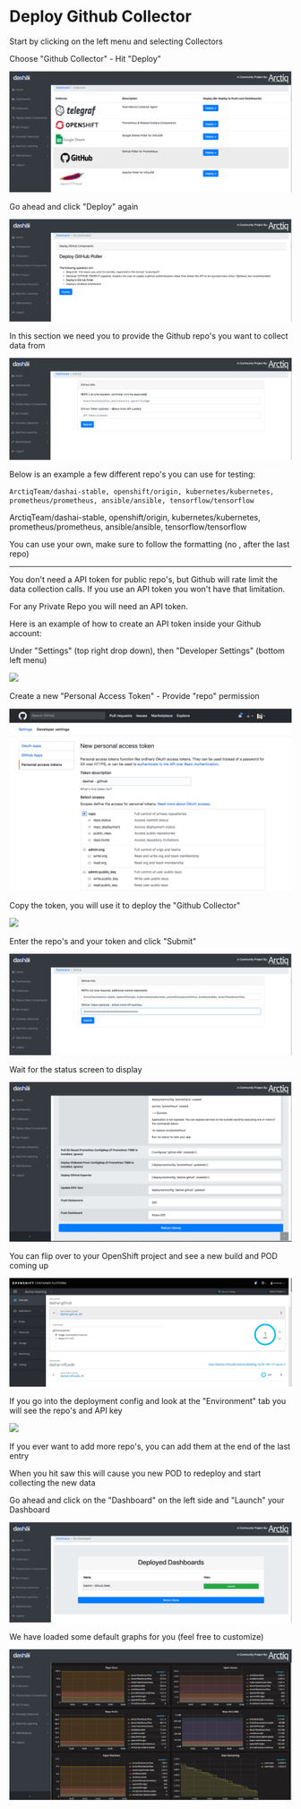 # Deploy Github Collector

Start by clicking on the left menu and selecting Collectors

Choose "Github Collector" - Hit "Deploy"

![](../images/Screenshot2018-04-2815.11.38.png)

Go ahead and click "Deploy"  again

![](../images/Screenshot2018-04-2815.11.46.png)

In this section we need you to provide the Github repo's you want to collect data from

![](../images/Screenshot2018-04-2817.03.56.png)

Below is an example a few different repo's you can use for testing:

    ArctiqTeam/dashai-stable, openshift/origin, kubernetes/kubernetes, prometheus/prometheus, ansible/ansible, tensorflow/tensorflow

ArctiqTeam/dashai-stable, openshift/origin, kubernetes/kubernetes, prometheus/prometheus, ansible/ansible, tensorflow/tensorflow

You can use your own, make sure to follow the formatting (no , after the last repo)

---

You don't need a API token for public repo's, but Github will rate limit the data collection calls. If you use an API token you won't have that limitation.

For any Private Repo you will need an API token.

Here is an example of how to create an API token inside your Github account:

Under "Settings" (top right drop down), then "Developer Settings" (bottom left menu)

![](../images/Screenshot2018-04-2816.30.52.png)

Create a new "Personal Access Token" - Provide "repo" permission

![](../images/Screenshot2018-04-2816.32.25.png)

Copy the token, you will use it to deploy the "Github Collector"

![](../images/Screenshot2018-04-2816.33.21.png)

Enter the repo's and your token and click "Submit"

![](../images/Screenshot2018-04-2815.13.48.png)

Wait for the status screen to display

![](../images/Screenshot2018-04-2815.17.41.png)

You can flip over to your OpenShift project and see a new build and POD coming up

![](../images/Screenshot2018-04-2816.39.08.png)

If you go into the deployment config and look at the "Environment" tab you will see the repo's and API key

![](../images/Screenshot2018-04-2815.40.10.png)

If you ever want to add more repo's, you can add them at the end of the last entry

When you hit saw this will cause you new POD to redeploy and start collecting the new data

Go ahead and click on the "Dashboard" on the left side and "Launch" your Dashboard

![](../images/Screenshot2018-04-2816.35.34.png)

We have loaded some default graphs for you (feel free to customize)

![](../images/Screenshot2018-04-2816.36.13.png)
